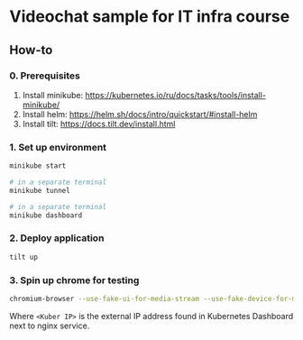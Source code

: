 # Videochat sample for IT infra course

## How-to

### 0. Prerequisites

1. Install minikube: https://kubernetes.io/ru/docs/tasks/tools/install-minikube/
2. Install helm: https://helm.sh/docs/intro/quickstart/#install-helm
3. Install tilt: https://docs.tilt.dev/install.html

### 1. Set up environment

```bash
minikube start

# in a separate terminal
minikube tunnel

# in a separate terminal 
minikube dashboard
```

### 2. Deploy application

```bash
tilt up
```

### 3. Spin up chrome for testing

```bash
chromium-browser --use-fake-ui-for-media-stream --use-fake-device-for-media-stream --unsafely-treat-insecure-origin-as-secure="http://<Kuber IP>"
```
Where `<Kuber IP>` is the external IP address found in Kubernetes Dashboard next to nginx service.
